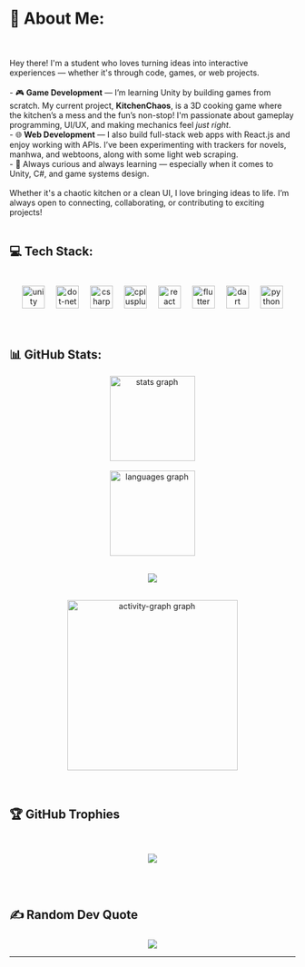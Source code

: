# 💫 About Me:
<br><br>
Hey there! I'm a student who loves turning ideas into interactive experiences — whether it's through code, games, or web projects.<br><br>- 🎮 **Game Development** — I’m learning Unity by building games from scratch. My current project, **KitchenChaos**, is a 3D cooking game where the kitchen’s a mess and the fun’s non-stop! I'm passionate about gameplay programming, UI/UX, and making mechanics feel *just right*.<br>- 🌐 **Web Development** — I also build full-stack web apps with React.js and enjoy working with APIs. I’ve been experimenting with trackers for novels, manhwa, and webtoons, along with some light web scraping.<br>- 🧠 Always curious and always learning — especially when it comes to Unity, C#, and game systems design.<br><br>Whether it's a chaotic kitchen or a clean UI, I love bringing ideas to life. I’m always open to connecting, collaborating, or contributing to exciting projects!
<br><br>


## 💻 Tech Stack:
###
<br>
<div align="center">
  
  <img src="https://cdn.simpleicons.org/unity/FFFFFF" height="40" alt="unity logo"  />
  <img width="12" />
  <img src="https://cdn.simpleicons.org/dotnet/512BD4" height="40" alt="dot-net logo"  />
  <img width="12" />
  <img src="https://cdn.jsdelivr.net/gh/devicons/devicon/icons/csharp/csharp-original.svg" height="40" alt="csharp logo"  />
  <img width="12" />
  <img src="https://cdn.jsdelivr.net/gh/devicons/devicon/icons/cplusplus/cplusplus-original.svg" height="40" alt="cplusplus logo"  />
  <img width="12" />
  <img src="https://cdn.jsdelivr.net/gh/devicons/devicon/icons/react/react-original.svg" height="40" alt="react logo"  />
  <img width="12" />
  <img src="https://cdn.jsdelivr.net/gh/devicons/devicon/icons/flutter/flutter-original.svg" height="40" alt="flutter logo"  />
  <img width="12" />
  <img src="https://cdn.jsdelivr.net/gh/devicons/devicon/icons/dart/dart-original.svg" height="40" alt="dart logo"  />
  <img width="12" />
  <img src="https://cdn.jsdelivr.net/gh/devicons/devicon/icons/python/python-original.svg" height="40" alt="python logo"  />
</div>

<br>
<br>

## 📊 GitHub Stats:
<div align="center">
  
  <img src="https://github-readme-stats.vercel.app/api?username=Aberto7&hide_title=false&hide_rank=false&show_icons=true&include_all_commits=true&count_private=true&disable_animations=false&theme=dark&locale=en&hide_border=false&order=1&custom_title=Abdul%20Baseer's%20GitHub%20Stats" height="150" alt="stats graph"  />
  
  <br>
  <br>
  
  <img src="https://github-readme-stats.vercel.app/api/top-langs?username=Aberto7&locale=en&hide_title=false&layout=compact&card_width=400&langs_count=6&theme=dark&hide_border=false&order=2" height="150" alt="languages graph"  />
  
  <br>
  <br>

  ![](https://nirzak-streak-stats.vercel.app/?user=Aberto7&theme=dark&hide_border=true)<br/>
  
  <br>
  
  <img src="https://github-readme-activity-graph.vercel.app/graph?username=Aberto7&radius=16&theme=react&area=true&order=5&custom_title=Abdul%20Baseer's%20Contribution%20Graph" height="300" alt="activity-graph graph"  />
  
</div>

<br>
<br>

## 🏆 GitHub Trophies
<br>
<div align="center">
  
  ![](https://github-profile-trophy.vercel.app/?username=Aberto7&theme=dracula&no-frame=false&no-bg=false&margin-w=4)
</div>

<br>
<br>

## ✍️ Random Dev Quote
###
<div align="center">
  
  ![](https://quotes-github-readme.vercel.app/api?type=horizontal&theme=radical)
</div>


---
<!-- Comment -->
